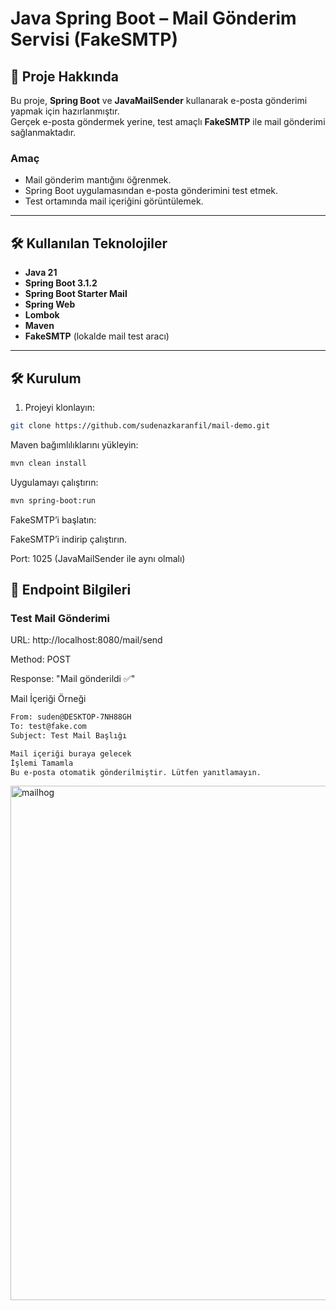 # Java Spring Boot – Mail Gönderim Servisi (FakeSMTP)

## 📌 Proje Hakkında
Bu proje, **Spring Boot** ve **JavaMailSender** kullanarak e-posta gönderimi yapmak için hazırlanmıştır.  
Gerçek e-posta göndermek yerine, test amaçlı **FakeSMTP** ile mail gönderimi sağlanmaktadır.  

### Amaç
- Mail gönderim mantığını öğrenmek.  
- Spring Boot uygulamasından e-posta gönderimini test etmek.  
- Test ortamında mail içeriğini görüntülemek.

---

## 🛠 Kullanılan Teknolojiler
- **Java 21**
- **Spring Boot 3.1.2**
- **Spring Boot Starter Mail**
- **Spring Web**
- **Lombok**
- **Maven**
- **FakeSMTP** (lokalde mail test aracı)

---

## 🛠 Kurulum

1. Projeyi klonlayın:
```bash
git clone https://github.com/sudenazkaranfil/mail-demo.git
```
Maven bağımlılıklarını yükleyin:
```bash
mvn clean install
```
Uygulamayı çalıştırın:
```bash
mvn spring-boot:run
```
FakeSMTP’i başlatın:

FakeSMTP’i indirip çalıştırın.

Port: 1025 (JavaMailSender ile aynı olmalı)

## 📡 Endpoint Bilgileri
### Test Mail Gönderimi

URL: http://localhost:8080/mail/send

Method: POST

Response: "Mail gönderildi ✅"

Mail İçeriği Örneği
```bash
From: suden@DESKTOP-7NH88GH
To: test@fake.com
Subject: Test Mail Başlığı

Mail içeriği buraya gelecek
İşlemi Tamamla
Bu e-posta otomatik gönderilmiştir. Lütfen yanıtlamayın.
```
<img width="1653" height="823" alt="mailhog" src="https://github.com/user-attachments/assets/1314aaad-20a5-4c1e-bb05-1f229920efcf" />
